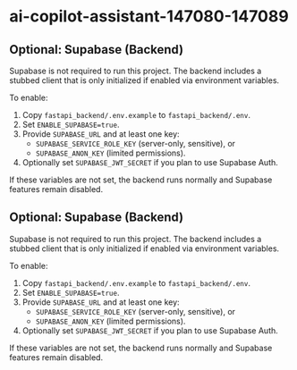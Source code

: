 # ai-copilot-assistant-147080-147089

## Optional: Supabase (Backend)
Supabase is not required to run this project. The backend includes a stubbed client that is only initialized if enabled via environment variables.

To enable:
1. Copy `fastapi_backend/.env.example` to `fastapi_backend/.env`.
2. Set `ENABLE_SUPABASE=true`.
3. Provide `SUPABASE_URL` and at least one key:
   - `SUPABASE_SERVICE_ROLE_KEY` (server-only, sensitive), or
   - `SUPABASE_ANON_KEY` (limited permissions).
4. Optionally set `SUPABASE_JWT_SECRET` if you plan to use Supabase Auth.

If these variables are not set, the backend runs normally and Supabase features remain disabled.

## Optional: Supabase (Backend)
Supabase is not required to run this project. The backend includes a stubbed client that is only initialized if enabled via environment variables.

To enable:
1. Copy `fastapi_backend/.env.example` to `fastapi_backend/.env`.
2. Set `ENABLE_SUPABASE=true`.
3. Provide `SUPABASE_URL` and at least one key:
   - `SUPABASE_SERVICE_ROLE_KEY` (server-only, sensitive), or
   - `SUPABASE_ANON_KEY` (limited permissions).
4. Optionally set `SUPABASE_JWT_SECRET` if you plan to use Supabase Auth.

If these variables are not set, the backend runs normally and Supabase features remain disabled.